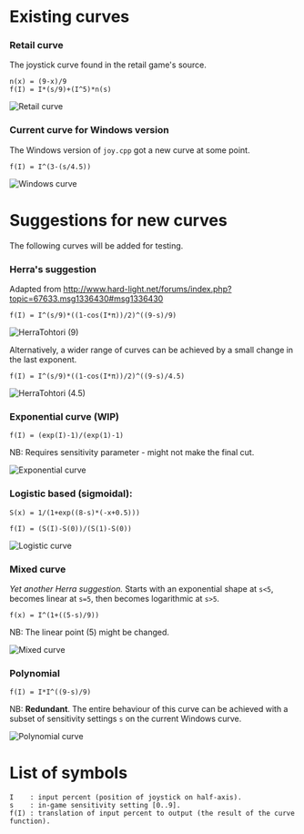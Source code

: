 Existing curves
===============
### Retail curve
The joystick curve found in the retail game's source.

    n(x) = (9-x)/9
    f(I) = I*(s/9)+(I^5)*n(s)

![Retail curve](retail.png "Retail curve")

### Current curve for Windows version
The Windows version of `joy.cpp` got a new curve at some point.

    f(I) = I^(3-(s/4.5))

![Windows curve](windows.png "Windows curve")

Suggestions for new curves
===========================
The following curves will be added for testing.

### Herra's suggestion
Adapted from http://www.hard-light.net/forums/index.php?topic=67633.msg1336430#msg1336430

    f(I) = I^(s/9)*((1-cos(I*π))/2)^((9-s)/9)


![HerraTohtori (9)](herra_9.png "HerraTohtori (9)")

Alternatively, a wider range of curves can be achieved by a small change in the last exponent.

    f(I) = I^(s/9)*((1-cos(I*π))/2)^((9-s)/4.5)

![HerraTohtori (4.5)](herra_4.5.png "HerraTohtori (4.5)")

### Exponential curve (WIP)

    f(I) = (exp(I)-1)/(exp(1)-1)

NB: Requires sensitivity parameter - might not make the final cut.

![Exponential curve](exponential.png "Exponential curve")

### Logistic based (sigmoidal):

    S(x) = 1/(1+exp((8-s)*(-x+0.5)))

    f(I) = (S(I)-S(0))/(S(1)-S(0))

![Logistic curve](logistic.png "Logistic curve")

### Mixed curve
*Yet another Herra suggestion.*
Starts with an exponential shape at `s<5`, becomes linear at `s=5`, then becomes logarithmic at `s>5`.

    f(x) = I^(1+((5-s)/9))

NB: The linear point (5) might be changed.

![Mixed curve](mixed.png "Mixed curve")

### Polynomial

    f(I) = I*I^((9-s)/9)

NB: **Redundant**. The entire behaviour of this curve can be achieved with a subset of sensitivity settings `s` on the current Windows curve.

![Polynomial curve](polynomial.png "Polynomial curve")

List of symbols
===============

    I    : input percent (position of joystick on half-axis).
    s    : in-game sensitivity setting [0..9].
    f(I) : translation of input percent to output (the result of the curve function).
